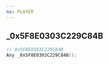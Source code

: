 ```yaml
---
ns: PLAYER
---
```

## _0x5F8E0303C229C84B

```c
// 0x5F8E0303C229C84B
Any _0x5F8E0303C229C84B();
```

